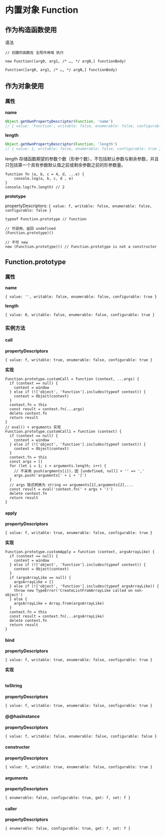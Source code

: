 # 内置对象 Function

## 作为构造函数使用

语法

```
// 创建的函数在 全局作用域 执行

new Function([arg0, arg1, /* …, */ argN,] functionBody)

Function([arg0, arg1, /* …, */ argN,] functionBody)

```

## 作为对象使用

### 属性

**name**
```js
Object.getOwnPropertyDescriptor(Function, 'name')
// { value: 'Function', writable: false, enumerable: false, configurable: true }
```

**length**
```js
Object.getOwnPropertyDescriptor(Function, 'length')
// { value: 1, writable: false, enumerable: false, configurable: true }
```

length 存储函数期望的参数个数（形参个数），不包括默认参数与剩余参数，并且只包括第一个具有参数默认值之前或剩余参数之前的形参数量。

```
function fn (a, b, c = 4, d, ...e) {
    console.log(a, b, c, d , e)
}
console.log(fn.length) // 2
```

**prototype**

propertyDescriptors: 
`{ value: f, writable: false, enumerable: false, configurable: false }`

```
typeof Function.prototype // function

// 可调用，返回 undefined
(Function.prototype)()

// 不可 new
new (Function.prototype)() // Function.prototype is not a constructor
```


## Function.prototype

### 属性

**name**

`{ value: '', writable: false, enumerable: false, configurable: true }`

**length**

`{ value: 0, writable: false, enumerable: false, configurable: true }`

### 实例方法

#### call

**propertyDescriptors**

`{ value: f, writable: true, enumerable: false, configurable: true }`

**实现**

```
Function.prototype.customCall = function (context, ...args) {
  if (context == null) {
    context = window
  } else if (!['object', 'function'].includes(typeof context)) {
    context = Object(context)
  }
  context.fn = this
  const result = context.fn(...args)
  delete context.fn
  return result
}
// eval() + arguments 实现
Function.prototype.customCall1 = function (context) {
  if (context == null) {
    context = window
  } else if (!['object', 'function'].includes(typeof context)) {
    context = Object(context)
  }
  context.fn = this
  const args = []
  for (let i = 1; i < arguments.length; i++) {
    // 不采用 push(argments[i])，因 [undefined, null] + '' => ','
    args.push('arguments[' + i + ']')
  }
  // args 隐式转换为 string => arguments[1],arguments[2],...
  const result = eval('context.fn(' + args + ')')
  delete context.fn
  return result
}
```

#### apply

**propertyDescriptors**

`{ value: f, writable: true, enumerable: false, configurable: true }`

**实现**

```
Function.prototype.customApply = function (context, argsArrayLike) {
  if (context == null) {
    context = window
  } else if (!['object', 'function'].includes(typeof context)) {
    context = Object(context)
  }
  if (argsArrayLike == null) {
    argsArrayLike = []
  } else if (!['object', 'function'].includes(typeof argsArrayLike)) {
    throw new TypeError('CreateListFromArrayLike called on non-object')
  } else {
    argsArrayLike = Array.from(argsArrayLike)
  }
  context.fn = this
  const result = context.fn(...argsArrayLike)
  delete context.fn
  return result
}
```

#### bind

**propertyDescriptors**

`{ value: f, writable: true, enumerable: false, configurable: true }`

**实现**

```fn

```

#### toString

**propertyDescriptors**

`{ value: f, writable: true, enumerable: false, configurable: true }`

#### @@hasInstance

**propertyDescriptors**

`{ value: f, writable: false, enumerable: false, configurable: false }`

#### constructor

**propertyDescriptors**

`{ value: f, writable: true, enumerable: false, configurable: true }`

#### arguments

**propertyDescriptors**

`{ enumerable: false, configurable: true, get: f, set: f }`

#### caller

**propertyDescriptors**

`{ enumerable: false, configurable: true, get: f, set: f }`
